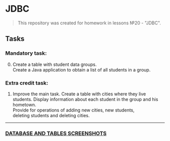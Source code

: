 # JDBC
>This repository was created for homework in lessons №20 - "JDBC".
## Tasks

### Mandatory task:  
0.  Create a table with student data groups.  
	Create a Java application to obtain a list of all students in a group.  

### Extra credit task:  
1.	Improve the main task. Create a table with cities where they live  
	students. Display information about each student in the group and his hometown.  
	Provide for operations of adding new cities, new students,  
	deleting students and deleting cities.    

---

### [DATABASE AND TABLES SCREENSHOTS](databaseScreenshots)


